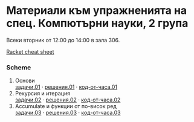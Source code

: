 # Материали към упражненията на спец. Компютърни науки, 2 група

Всеки вторник от 12:00 до 14:00 в зала 306.

[Racket cheat sheet](https://docs.racket-lang.org/racket-cheat/index.html)

### Scheme
1. Основи
   <br />
   [задачи.01] · [решения.01] · [код-от-часа.01]
2. Рекурсия и итерация
   <br />
   [задачи.02] · [решения.02] · [код-от-часа.02]
3. Accumulate и функции от по-висок ред
   <br />
   [задачи.03] · [решения.03] · [код-от-часа.03]


[задачи.01]: 01.scheme.basics/
[решения.01]: 01.scheme.basics/solutions/
[код-от-часа.01]: 01.scheme.basics/class.01.rkt

[задачи.02]: 02.scheme.rec-iter/
[решения.02]: 02.scheme.rec-iter/solutions/
[код-от-часа.02]: 02.scheme.rec-iter/class.02.rkt

[задачи.03]: 03.scheme.accumulate
[решения.03]: 03.scheme.accumulate/solutions/
[код-от-часа.03]: 03.scheme.accumulate/class.03.rkt
